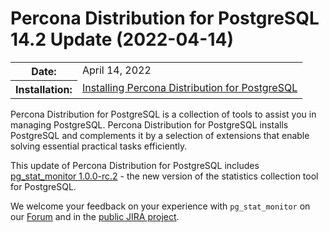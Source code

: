 # Percona Distribution for PostgreSQL 14.2 Update (2022-04-14)

<table class="docutils field-list" frame="void" rules="none">
  <colgroup>
    <col class="field-name">
    <col class="field-body">
  </colgroup>
  <tbody valign="top">
    <tr class="field-odd field">
      <th class="field-name">Date:</th>
      <td class="field-body">April 14, 2022</td>
    </tr>
    <tr class="field-even field">
      <th class="field-name">Installation:</th>
      <td class="field-body">
        <a class="reference external" href="https://www.percona.com/doc/postgresql/14/installing.html#">Installing Percona Distribution for PostgreSQL</a></td>
    </tr>
  </tbody>
</table> 

Percona Distribution for PostgreSQL is a collection of tools to assist you in managing PostgreSQL. Percona Distribution for PostgreSQL installs PostgreSQL and complements it by a selection of extensions that enable solving essential practical tasks efficiently.

This update of Percona Distribution for PostgreSQL includes [pg_stat_monitor 1.0.0-rc.2](https://percona.github.io/pg_stat_monitor/REL1_0_STABLE/RELEASE_NOTES.html#100-rc2) - the new version of the statistics collection tool for PostgreSQL.

We welcome your feedback on your experience with `pg_stat_monitor` on our [Forum](https://forums.percona.com/c/postgresql/pg-stat-monitor/69) and in the [public JIRA project](https://jira.percona.com/projects/DISTPG).
